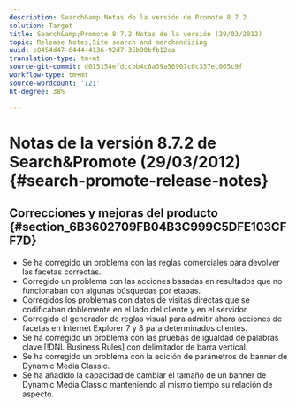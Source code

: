 ```yaml
---
description: Search&amp;Notas de la versión de Promote 8.7.2.
solution: Target
title: Search&amp;Promote 8.7.2 Notas de la versión (29/03/2012)
topic: Release Notes,Site search and merchandising
uuid: e8454d47-6444-4136-92d7-35b90bfb12ca
translation-type: tm+mt
source-git-commit: d015154efdccbb4c6a39a56907c0c337ec065c9f
workflow-type: tm+mt
source-wordcount: '121'
ht-degree: 38%

---
```



# Notas de la versión 8.7.2 de Search&amp;Promote (29/03/2012){#search-promote-release-notes}

## Correcciones y mejoras del producto {#section_6B3602709FB04B3C999C5DFE103CFF7D}

* Se ha corregido un problema con las reglas comerciales para devolver las facetas correctas.
* Corregido un problema con las acciones basadas en resultados que no funcionaban con algunas búsquedas por etapas.
* Corregidos los problemas con datos de visitas directas que se codificaban doblemente en el lado del cliente y en el servidor.
* Corregido el generador de reglas visual para admitir ahora acciones de facetas en Internet Explorer 7 y 8 para determinados clientes.
* Se ha corregido un problema con las pruebas de igualdad de palabras clave [!DNL Business Rules] con delimitador de barra vertical.
* Se ha corregido un problema con la edición de parámetros de banner de Dynamic Media Classic.
* Se ha añadido la capacidad de cambiar el tamaño de un banner de Dynamic Media Classic manteniendo al mismo tiempo su relación de aspecto.


